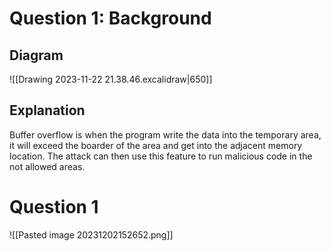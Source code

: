 # Question 1: Background
## Diagram
![[Drawing 2023-11-22 21.38.46.excalidraw|650]]
## Explanation
Buffer overflow is when the program write the data into the temporary area, it will exceed the boarder of the area and get into the adjacent memory location. The attack can then use this feature to run malicious code in the not allowed areas. 
# Question 1
![[Pasted image 20231202152652.png]]
